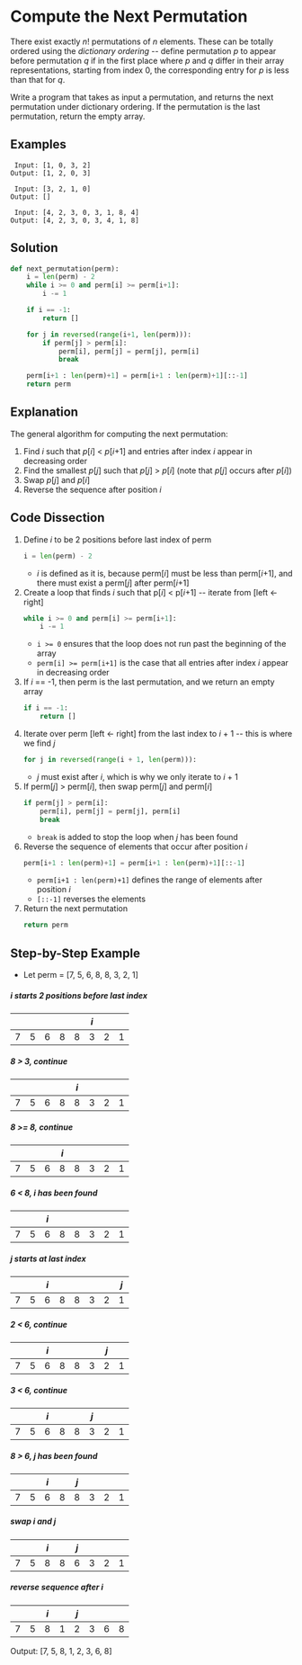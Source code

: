 # Compute the Next Permutation
There exist exactly _n_! permutations of _n_ elements. These can be totally ordered using the _dictionary ordering_ -- define permutation _p_ to appear before permutation _q_ if in the first place where _p_ and _q_ differ in their array representations, starting from index 0, the corresponding entry for _p_ is less than that for _q_.

Write a program that takes as input a permutation, and returns the next permutation under dictionary ordering. If the permutation is the last permutation, return the empty array.

## Examples
```
 Input: [1, 0, 3, 2]
Output: [1, 2, 0, 3]

 Input: [3, 2, 1, 0]
Output: []

 Input: [4, 2, 3, 0, 3, 1, 8, 4]
Output: [4, 2, 3, 0, 3, 4, 1, 8]
```

## Solution
```python
def next_permutation(perm):
    i = len(perm) - 2
    while i >= 0 and perm[i] >= perm[i+1]:
        i -= 1

    if i == -1:
        return []

    for j in reversed(range(i+1, len(perm))):
        if perm[j] > perm[i]:
            perm[i], perm[j] = perm[j], perm[i]
            break

    perm[i+1 : len(perm)+1] = perm[i+1 : len(perm)+1][::-1]
    return perm
```

## Explanation
The general algorithm for computing the next permutation:
1. Find _i_ such that _p_[_i_] < _p_[_i_+1] and entries after index _i_ appear in decreasing order
2. Find the smallest _p_[_j_] such that _p_[_j_] > _p_[_i_]  (note that _p_[_j_] occurs after _p_[_i_])
3. Swap _p_[_j_] and _p_[_i_]
4. Reverse the sequence after position _i_

## Code Dissection
1. Define _i_ to be 2 positions before last index of perm
    ```python
    i = len(perm) - 2
    ```
    * _i_ is defined as it is, because perm[_i_] must be less than perm[_i_+1], and there must exist a perm[_j_] after perm[_i_+1]
2. Create a loop that finds _i_ such that p[_i_] < p[_i_+1] -- iterate from [left <- right]
    ```python
    while i >= 0 and perm[i] >= perm[i+1]:
        i -= 1
    ```
    * `i >= 0` ensures that the loop does not run past the beginning of the array
    * `perm[i] >= perm[i+1]` is the case that all entries after index _i_ appear in decreasing order
3. If _i_ == -1, then perm is the last permutation, and we return an empty array
    ```python
    if i == -1:
        return []
    ```
4. Iterate over perm [left <- right] from the last index to _i_ + 1 -- this is where we find _j_
    ```python
    for j in reversed(range(i + 1, len(perm))):
    ```
    * _j_ must exist after _i_, which is why we only iterate to _i_ + 1
5. If perm[_j_] > perm[_i_], then swap perm[_j_] and perm[_i_]
    ```python
    if perm[j] > perm[i]:
        perm[i], perm[j] = perm[j], perm[i]
        break
    ```
    * `break` is added to stop the loop when _j_ has been found
6. Reverse the sequence of elements that occur after position _i_
    ```python
    perm[i+1 : len(perm)+1] = perm[i+1 : len(perm)+1][::-1]
    ```
    * `perm[i+1 : len(perm)+1]` defines the range of elements after position _i_
    * `[::-1]` reverses the elements
7. Return the next permutation
    ```python
    return perm
    ```

## Step-by-Step Example
* Let perm = [7, 5, 6, 8, 8, 3, 2, 1]

##### _i_ starts 2 positions before last index
|   |   |   |   |   |_i_|   |   |
|---|---|---|---|---|---|---|---|
| 7 | 5 | 6 | 8 | 8 | 3 | 2 | 1 |

##### 8 > 3, continue
|   |   |   |   |_i_|   |   |   |
|---|---|---|---|---|---|---|---|
| 7 | 5 | 6 | 8 | 8 | 3 | 2 | 1 |

##### 8 >= 8, continue
|   |   |   |_i_|   |   |   |   |
|---|---|---|---|---|---|---|---|
| 7 | 5 | 6 | 8 | 8 | 3 | 2 | 1 |

##### 6 < 8, _i_ has been found
|   |   |_i_|   |   |   |   |   |
|---|---|---|---|---|---|---|---|
| 7 | 5 | 6 | 8 | 8 | 3 | 2 | 1 |

##### _j_ starts at last index
|   |   |_i_|   |   |   |   |_j_|
|---|---|---|---|---|---|---|---|
| 7 | 5 | 6 | 8 | 8 | 3 | 2 | 1 |

##### 2 < 6, continue
|   |   |_i_|   |   |   |_j_|   |
|---|---|---|---|---|---|---|---|
| 7 | 5 | 6 | 8 | 8 | 3 | 2 | 1 |

##### 3 < 6, continue
|   |   |_i_|   |   |_j_|   |   |
|---|---|---|---|---|---|---|---|
| 7 | 5 | 6 | 8 | 8 | 3 | 2 | 1 |

##### 8 > 6, _j_ has been found
|   |   |_i_|   |_j_|   |   |   |
|---|---|---|---|---|---|---|---|
| 7 | 5 | 6 | 8 | 8 | 3 | 2 | 1 |

##### swap _i_ and _j_
|   |   |_i_|   |_j_|   |   |   |
|---|---|---|---|---|---|---|---|
| 7 | 5 | 8 | 8 | 6 | 3 | 2 | 1 |

##### reverse sequence after _i_
|   |   |_i_|   |_j_|   |   |   |
|---|---|---|---|---|---|---|---|
| 7 | 5 | 8 | 1 | 2 | 3 | 6 | 8 |

Output: [7, 5, 8, 1, 2, 3, 6, 8]